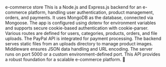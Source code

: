 e-commerce store 
This is a Node.js and Express.js backend for an e-commerce platform, handling user authentication, product management, orders, and payments. It uses MongoDB as the database, connected via Mongoose. The app is configured using dotenv for environment variables and supports secure cookie-based authentication with cookie-parser. Various routes are defined for users, categories, products, orders, and file uploads. The PayPal API is integrated for payment processing. The backend serves static files from an uploads directory to manage product images. Middleware ensures JSON data handling and URL encoding. The server runs on port 5000 or a custom environment-defined port. This API provides a robust foundation for a scalable e-commerce platform. 🚀
 
 
